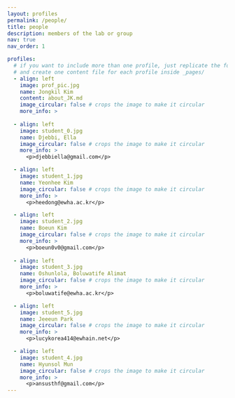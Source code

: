 ```yaml
---
layout: profiles
permalink: /people/
title: people
description: members of the lab or group
nav: true
nav_order: 1

profiles:
  # if you want to include more than one profile, just replicate the following block
  # and create one content file for each profile inside _pages/
  - align: left
    image: prof_pic.jpg
    name: Jongkil Kim
    content: about_JK.md
    image_circular: false # crops the image to make it circular
    more_info: >
    
  - align: left
    image: student_0.jpg
    name: Djebbi, Ella
    image_circular: false # crops the image to make it circular
    more_info: >
      <p>djebbiella@gmail.com</p>

  - align: left
    image: student_1.jpg
    name: Yeonhee Kim
    image_circular: false # crops the image to make it circular
    more_info: >
      <p>heedong@ewha.ac.kr</p>

  - align: left
    image: student_2.jpg
    name: Boeun Kim
    image_circular: false # crops the image to make it circular
    more_info: >
      <p>boeun0v0@gmail.com</p>
  
  - align: left
    image: student_3.jpg
    name: Oshunlola, Boluwatife Alimat
    image_circular: false # crops the image to make it circular
    more_info: >
      <p>boluwatife@ewha.ac.kr</p>

  - align: left
    image: student_5.jpg
    name: Jeeeun Park
    image_circular: false # crops the image to make it circular
    more_info: >
      <p>lucykorea414@ewhain.net</p>

  - align: left
    image: student_4.jpg
    name: Hyunsol Mun
    image_circular: false # crops the image to make it circular
    more_info: >
      <p>ansusthf@gmail.com</p>
---
```

